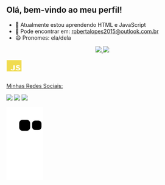 ##  Olá, bem-vindo ao meu perfil!
- 🔭 Atualmente estou aprendendo HTML e JavaScript
- 🌱 Pode encontrar em: robertalopes2015@outlook.com.br
- 😄 Pronomes: ela/dela 

<div align="center">	
  <a href="https://github.com/roberticess">
  <img height="180em" src="https://github-readme-stats.vercel.app/api?username=roberticess&show_icons=true&theme=radical&include_all_commits=true&count_private=true"/>
  <img height="180em" src="https://github-readme-stats.vercel.app/api/top-langs/?username=roberticess&layout=compact&langs_count=7&theme=radical"/>
</div>
<div style="display: inline_block"><br>	
  <img align="center" alt="Rafa-Js" height="30" width="40" src="https://raw.githubusercontent.com/devicons/devicon/master/icons/javascript/javascript-plain.svg">
</div>
  
##
  
<p>
  Minhas Redes Sociais: 
</p>

<div> 	
  <a href="https://www.facebook.com/roberticess" target="_blank"><img src="https://img.shields.io/badge/Facebook-1877F2?style=for-the-badge&logo=facebook&logoColor=white" target="_blank"/></a>
  <a href=https://www.instagram.com/roberticess/?hl=pt-br" target="_blank"><img src="https://img.shields.io/badge/-Instagram-%23E4405F?style=for-the-badge&logo=instagram&logoColor=white" target="_blank"></a>
  <a href="https://www.linkedin.com/in/roberta-lopes-9735a1225/target="_blank"><img src="https://img.shields.io/badge/-LinkedIn-%230077B5?style=for-the-badge&logo=linkedin&logoColor=white" target="_blank"></a> 
 
  ![Snake animation](https://github.com/rafaballerini/rafaballerini/blob/output/github-contribution-grid-snake.svg)
 
</div>
